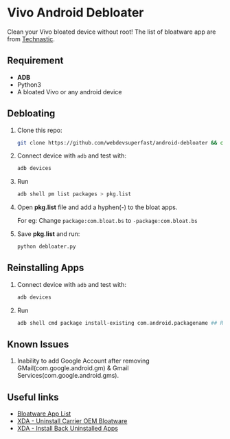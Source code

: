 # Vivo Android Debloater

Clean your Vivo bloated device without root! The list of bloatware app are from [Technastic](https://technastic.com/vivo-bloatware-preinstalled-apps-list/).

## Requirement

- **ADB**
- Python3
- A bloated Vivo or any android device

## Debloating

1. Clone this repo:
   ```bash
   git clone https://github.com/webdevsuperfast/android-debloater && cd android-debloater
   ```
2. Connect device with `adb` and test with:
   ```bash
   adb devices
   ```
3. Run 
   ```bash
   adb shell pm list packages > pkg.list
   ```
5. Open **pkg.list** file and add a hyphen(-) to the bloat apps.
   
   For eg:
   Change
   `package:com.bloat.bs`
   to
   `-package:com.bloat.bs`
6. Save **pkg.list** and run:
   ```bash
   python debloater.py
   ```

## Reinstalling Apps

1. Connect device with `adb` and test with:
   ```bash
   adb devices
   ```
2. Run
   ```bash
   adb shell cmd package install-existing com.android.packagename ## Replace packagename to the package name you wish to restore.
   ```
## Known Issues

1. Inability to add Google Account after removing GMail(com.google.android.gm) & Gmail Services(com.google.android.gms).

## Useful links

* [Bloatware App List](https://technastic.com/vivo-bloatware-preinstalled-apps-list/)
* [XDA - Uninstall Carrier OEM Bloatware](https://www.xda-developers.com/uninstall-carrier-oem-bloatware-without-root-access/)
* [XDA - Install Back Uninstalled Apps](https://forum.xda-developers.com/t/how-to-get-install-back-uninstalled-apps-apks-with-adb.3894235/)
